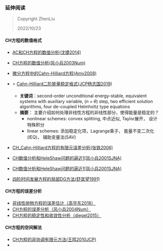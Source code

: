 ### 延伸阅读

> Copyright ZhenLiu
>
> 2022/10/23



#### CH方程的数值格式

- <a href = "pdf/CH_AC和CH方程的数值分析_沈捷2014.pdf"  target = "_blank"> AC和CH方程的数值分析(沈捷2014)</a>

- <a href = "pdf/CH_CH方程的数值分析_风小兵2003Num.pdf"  target = "_blank"> CH方程的数值分析(风小兵2003Num)</a>

- <a href = "pdf/CH_微分方程中的Cahn-Hilliard方程_Amy2008.pdf"  target = "_blank"> 微分方程中的Cahn-Hilliard方程(Amy2008)</a>

- :star: <a href = "pdf/CH_Cahn-Hilliard二阶能量稳定格式_JCP杨志国2019.pdf"  target = "_blank"> Cahn-Hilliard二阶能量稳定格式(JCP杨志国2019)</a>

  - **关键词**：second-order unconditional energy-stable, equivalent systems with auxiliary variable, $(n+\theta)$ step, two efficient solution algorithms, four de-coupled Helmholtz type equations
  - **摘要**： 主要介绍如何处理非线性方程的非线性部分，使得能量是稳定的？
    - nonlinear schemes:  convex splitting, 中点近似, Taylor展开， 设计特殊积分
    - linear schemes: 添加稳定化项，Lagrange乘子， 能量不变二次化(IEQ)，  辅助变量法(SAV)

- <a href = "pdf/CH_Cahn-Hilliard方程的有限元误差分析_张铁2006.pdf"  target = "_blank"> CH_Cahn-Hilliard方程的有限元误差分析(张铁2006)</a>

- <a href = "pdf/CH_CH数值分析和HeleShaw问题的逼近1_凤小兵2001SJNA.pdf"  target = "_blank"> CH数值分析和HeleShaw问题的逼近1(凤小兵2001SJNA)</a>

- <a href = "pdf/CH_CH数值分析和HeleShaw问题的逼近2_凤小兵2001SJNA.pdf"  target = "_blank"> CH数值分析和HeleShaw问题的逼近1(凤小兵2001SJNA)</a>

- <a href = "pdf/CH_四阶时间发展方程的局部DG方法_舒其望1991.pdf"  target = "_blank"> 四阶时间发展方程的局部DG方法(舒其望1991)</a>

  



#### CH方程的误差分析

- <a href="pdf/CH_非线形抛物方程的误差估计_高华东2018.pdf" target="_blank">非线性抛物方程的误差估计（高华东2018）</a>
- <a href="pdf/CH_CH方程的误差分析_风小兵2004Num.pdf" target="_blank">CH方程的误差分析（风小兵2004Num）</a>
- <a href="pdf/CH_CH方程的稳定性和收敛性分析_diegel2015.pdf" target="_blank">CH方程的稳定性和收敛性分析（diegel2015）</a>



#### CH方程的空间解法

- <a href = "pdf/CH_CH方程的非协调有限元方法_王鸣2010JCP.pdf"  target = "_blank"> CH方程的非协调有限元方法(王鸣2010JCP)</a>
- 
